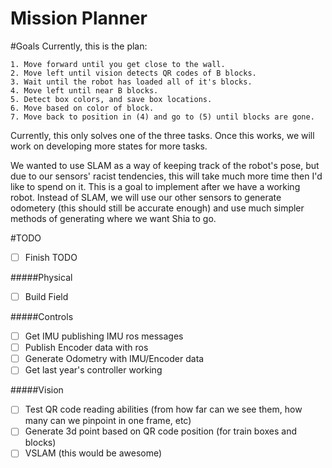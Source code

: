 Mission Planner
==============

#Goals
Currently, this is the plan:

```
1. Move forward until you get close to the wall.
2. Move left until vision detects QR codes of B blocks.
3. Wait until the robot has loaded all of it's blocks.
4. Move left until near B blocks.
5. Detect box colors, and save box locations.
6. Move based on color of block.
7. Move back to position in (4) and go to (5) until blocks are gone.
```

Currently, this only solves one of the three tasks. Once this works, we will work on developing more states for more tasks.


We wanted to use SLAM as a way of keeping track of the robot's pose, but due to our sensors' racist tendencies, this will take much more time then I'd like to spend on it. This is a goal to implement after we have a working robot.
Instead of SLAM, we will use our other sensors to generate odometery (this should still be accurate enough) and use much simpler methods of generating where we want Shia to go.

#TODO

- [ ] Finish TODO

#####Physical
- [ ] Build Field

#####Controls
- [ ] Get IMU publishing IMU ros messages
- [ ] Publish Encoder data with ros
- [ ] Generate Odometry with IMU/Encoder data
- [ ] Get last year's controller working

#####Vision
- [ ] Test QR code reading abilities (from how far can we see them, how many can we pinpoint in one frame, etc)
- [ ] Generate 3d point based on QR code position (for train boxes and blocks)
- [ ] VSLAM (this would be awesome)
